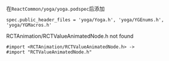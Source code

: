 在`ReactCommon/yoga/yoga.podspec`后添加
```
spec.public_header_files = 'yoga/Yoga.h', 'yoga/YGEnums.h', 'yoga/YGMacros.h'
```
RCTAnimation/RCTValueAnimatedNode.h not found
```
#import <RCTAnimation/RCTValueAnimatedNode.h> ->
#import "RCTValueAnimatedNode.h"
```
